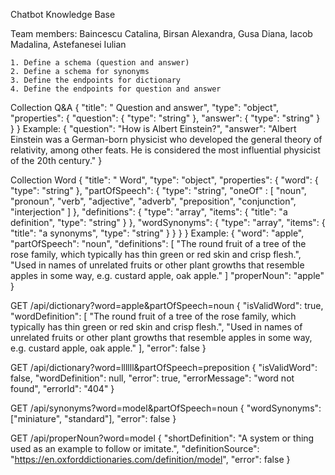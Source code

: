 

Chatbot Knowledge Base

Team members: Baincescu Catalina, Birsan Alexandra, Gusa Diana, Iacob Madalina, Astefanesei Iulian

	1. Define a schema (question and answer)
	2. Define a schema for synonyms
	3. Define the endpoints for dictionary
	4. Define the endpoints for question and answer
	

Collection Q&A
{
	"title": " Question and answer",
	"type": "object",
	"properties": {
		"question": {
			"type": "string"
		},
		"answer": {
			"type": "string"
		}
	}
}
Example: 
{
	"question": "How is Albert Einstein?",
	"answer": "Albert Einstein was a German-born physicist who developed the general theory of relativity, among other feats. He is considered the most influential physicist of the 20th century."
}


Collection Word
{
	"title": " Word",
	"type": "object",
	"properties": {
		"word": {
			"type": "string"
		},
		"partOfSpeech": {
			"type": "string",
			 "oneOf" : [
				"noun", "pronoun", "verb", "adjective", "adverb", "preposition", "conjunction", "interjection"
			]
		},
		"definitions": {
			"type": "array",
			"items": {
				"title": "a definition",
				"type": "string"
			}
		},
		"wordSynonyms": {
			"type": "array",
			"items": {
				"title": "a synonyms",
				"type": "string"
			}
		}
	}
}
Example: 
{
	"word": "apple",
	"partOfSpeech": "noun",
	"definitions": [
		"The round fruit of a tree of the rose family, which typically has thin green or red skin and crisp flesh.",
		"Used in names of unrelated fruits or other plant growths that resemble apples in some way, e.g. custard apple, oak apple."
	]
	"properNoun": "apple"
}

GET  /api/dictionary?word=apple&partOfSpeech=noun
{
	"isValidWord": true,
	"wordDefinition": [
		"The round fruit of a tree of the rose family, which typically has thin green or red skin and crisp flesh.",
		"Used in names of unrelated fruits or other plant growths that resemble apples in some way, e.g. custard apple, oak apple."
	],
	"error": false
}

GET  /api/dictionary?word=llllll&partOfSpeech=preposition
{
	"isValidWord": false,
	"wordDefinition": null,
	"error": true,
	"errorMessage": "word not found",
	"errorId": "404"
}

GET  /api/synonyms?word=model&partOfSpeech=noun
{
	"wordSynonyms": ["miniature", "standard"],
	"error": false
}

GET  /api/properNoun?word=model
{
	"shortDefinition": "A system or thing used as an example to follow or imitate.",
	"definitionSource": "https://en.oxforddictionaries.com/definition/model",
	"error": false
}




